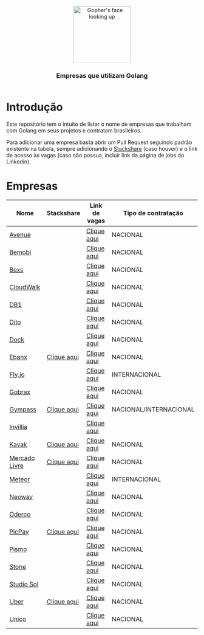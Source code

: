<header>
    <p align="center">
        <img width="150" src="doc/images/gopher-face.png" alt="Gopher's face looking up" />
    </p>
    <h3 align="center">Empresas que utilizam Golang</h3>
</header>

# Introdução

Este repositório tem o intuito de listar o nome de empresas que trabalham com Golang em seus projetos e contratam brasileiros. 

Para adicionar uma empresa basta abrir um Pull Request seguindo padrão existente na tabela, sempre adicionando o 
[Stackshare](https://stackshare.io) (caso houver) e o link de acesso às vagas (caso não possua, incluir link da página de jobs do Linkedin).


# Empresas

| Nome                                                                       | Stackshare                                                                   | Link de vagas                                                                           | Tipo de contratação   |
|----------------------------------------------------------------------------|------------------------------------------------------------------------------|-----------------------------------------------------------------------------------------|-----------------------|
| [Avenue](https://avenue.us)                                                |                                                                              | [Clique aqui](https://avenue.gupy.io)                                                   | NACIONAL              |
| [Bemobi](https://www.bemobi.com)                                           |                                                                              | [Clique aqui](https://bemobi.gupy.io)                                                   | NACIONAL              |
| [Bexs](https://www.bexs.com.br)                                            |                                                                              | [Clique aqui](https://bexs.gupy.io)                                                     | NACIONAL              |
| [CloudWalk](https://cloudwalk.io)                                          |                                                                              | [Clique aqui](https://jobs.lever.co/cloudwalk)                                          | NACIONAL              |
| [DB1](https://www.db1.com.br)                                              |                                                                              | [Clique aqui](https://jobs.kenoby.com/db1-global-software-vagas)                        | NACIONAL              |
| [Dito](https://www.dito.com.br/)                                           |                                                                              | [Clique aqui](https://carreiras.dito.com.br)                                            | NACIONAL              |
| [Dock](https://dock.tech)                                                  |                                                                              | [Clique aqui](https://dock.gupy.io)                                                     | NACIONAL              |
| [Ebanx](https://www.ebanx.com/br)                                          | [Clique aqui](https://stackshare.io/ebanx/ebanx)                             | [Clique aqui](https://boards.greenhouse.io/ebanx)                                       | NACIONAL              |
| [Fly.io](https://fly.io)                                          |                              | [Clique aqui](https://fly.io/jobs)                                       | INTERNACIONAL              |
| [Gobrax](https://gobrax.com.br)                                            |                                                                              | [Clique aqui](https://www.linkedin.com/company/gobrax/jobs)                             | NACIONAL              |
| [Gympass](https://gobrax.com.br)                                           | [Clique aqui](https://stackshare.io/gympass/gympass)                         | [Clique aqui](https://gympass.com/careers)                                              | NACIONAL/INTERNACIONAL|
| [Invillia](https://invillia.ai)                                            |                                                                              | [Clique aqui](https://www.invillia.ai/)
| [Kavak](https://kavak.com)                                                 | [Clique aqui](https://stackshare.io/kavak/kavak)                             | [Clique aqui](https://www.kavak.com/br/carreiras)                                       | NACIONAL              |
| [Mercado Livre](https://mercadolivre.com.br)                               | [Clique aqui](https://stackshare.io/mercadolibre/mercadolibre )              | [Clique aqui](https://mercadolibre.eightfold.ai/careers)                                | NACIONAL              |
| [Meteor](https://meteor.com)                                               |                                                                              | [Clique aqui](https://lp.meteor.com/company/careers)                                    | INTERNACIONAL         | 
| [Neoway](https://www.neoway.com.br/)                                      |                                                                              | [Clique aqui](https://timeneoway.gupy.io/)                                              | NACIONAL              |
| [Oderço](https://www.oderco.com.br)                                        |                                                                              | [Clique aqui](https://oderco.rhgestor.com.br/vagas)                                     | NACIONAL              |
| [PicPay](https://picpay.com)                                               | [Clique aqui](https://stackshare.io/picpay/picpay)                           | [Clique aqui](https://picpay.com/oportunidades-de-emprego-e-carreiras/central-de-vagas) | NACIONAL              |
| [Pismo](https://www.pismo.io)                                              |                                                                              | [Clique aqui](https://boards.greenhouse.io/pismo)                                       | NACIONAL              |
| [Stone](https://www.stone.com.br)                                          |                                                                              | [Clique aqui](https://trabalheconosco.vagas.com.br/stone/oportunidades)                 | NACIONAL              |
| [Studio Sol](https://www.studiosol.com.br/)                                |                                                                              | [Clique aqui](https://studiosol.gupy.io)                                                | NACIONAL              |
| [Uber](https://www.uber.com/br/pt-br)                                      | [Clique aqui](https://stackshare.io/uber-technologies/uber)                  | [Clique aqui](https://www.uber.com/us/en/careers/list)                                  | NACIONAL              |
| [Unico](https://unico.io)                                                  |                                                                              | [Clique aqui](https://jobs.lever.co/unico)                                              | NACIONAL              |
